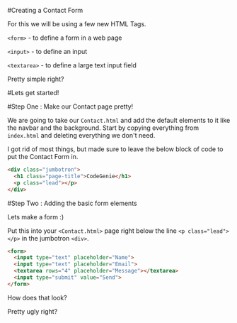 #Creating a Contact Form

For this we will be using a few new HTML Tags.

`<form>` - to define a form in a web page

`<input>` - to define an input

`<textarea>` - to define a large text input field

Pretty simple right?

#Lets get started!

#Step One : Make our Contact page pretty!

We are going to take our `Contact.html` and add the default elements to it like the navbar and the background. Start by copying everything from `index.html` and deleting everything we don't need.

I got rid of most things, but made sure to leave the below block of code to put the Contact Form in.

``` html
<div class="jumbotron">
  <h1 class="page-title">CodeGenie</h1>
  <p class="lead"></p>
</div>
```

#Step Two : Adding the basic form elements

Lets make a form :)

Put this into your `<Contact.html>` page right below the line `<p class="lead"></p>` in the jumbotron `<div>`.

``` html
<form>
  <input type="text" placeholder="Name">
  <input type="text" placeholder="Email">
  <textarea rows="4" placeholder="Message"></textarea>
  <input type="submit" value="Send">
</form>
```

How does that look?

Pretty ugly right?

